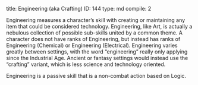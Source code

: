 title:          Engineering (aka Crafting)
ID:             144
type:           md
compile:        2


Engineering measures a character’s skill with creating or maintaining any item that could be considered technology. Engineering, like Art, is actually a nebulous collection of possible sub-skills united by a common theme. A character does not have ranks of Engineering, but instead has ranks of Engineering (Chemical) or Engineering (Electrical). Engineering varies greatly between settings, with the word “engineering” really only applying since the Industrial Age. Ancient or fantasy settings would instead use the “crafting” variant, which is less science and technology oriented.

Engineering is a passive skill that is a non-combat action based on Logic.